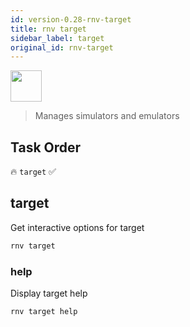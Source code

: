 ```yaml
---
id: version-0.28-rnv-target
title: rnv target
sidebar_label: target
original_id: rnv-target
---
```


<img src="https://renative.org/img/ic_cli.png" width=50 height=50 />

> Manages simulators and emulators

## Task Order

🔥 `target`  ✅

## target

Get interactive options for target

```bash
rnv target
```

### help

Display target help

```bash
rnv target help
```
